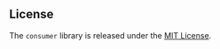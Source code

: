 ## License

The `consumer` library is released under the [MIT License](https://github.com/eventide-project/event-stream-postgres/blob/master/MIT-License.txt).
